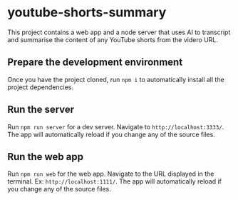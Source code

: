 # youtube-shorts-summary

This project contains a web app and a node server that uses AI to transcript and summarise the content of any YouTube shorts from the videro URL.

## Prepare the development environment

Once you have the project cloned, run `npm i` to automatically install all the project dependencies.

## Run the server

Run `npm run server` for a dev server. Navigate to `http://localhost:3333/`. The app will automatically reload if you change any of the source files.

## Run the web app

Run `npm run web` for the web app. Navigate to the URL displayed in the terminal. Ex: `http://localhost:1111/`. The app will automatically reload if you change any of the source files.

